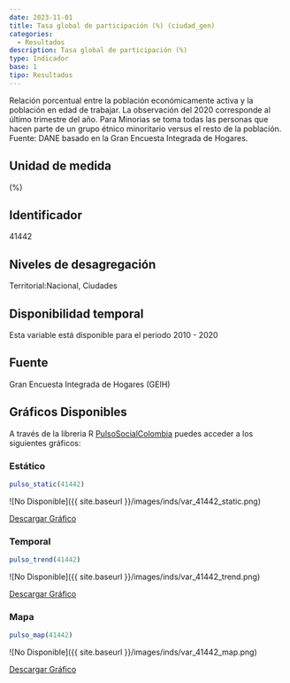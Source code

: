 ```yaml
---
date: 2023-11-01
title: Tasa global de participación (%) (ciudad_gen)
categories:
  - Resultados
description: Tasa global de participación (%)
type: Indicador
base: 1
tipo: Resultados
--- 
```


Relación porcentual entre la población económicamente activa y la población en edad de trabajar. La observación del 2020 corresponde al último trimestre del año. Para Minorias se toma todas las personas que hacen parte de un grupo étnico minoritario versus el resto de la población.
Fuente: DANE basado en la Gran Encuesta Integrada de Hogares.

## Unidad de medida
(%)

## Identificador
41442

## Niveles de desagregación
Territorial:Nacional, Ciudades

## Disponibilidad temporal
Esta variable está disponible para el periodo 2010 - 2020

## Fuente
Gran Encuesta Integrada de Hogares (GEIH)

## Gráficos Disponibles

A través de la libreria R [PulsoSocialColombia](https://github.com/pulsosocialcolombia/PulsoSocialColombia) puedes acceder a los siguientes gráficos:

### Estático

``` R
pulso_static(41442)
```

![No Disponible]({{ site.baseurl }}/images/inds/var_41442_static.png)

<a href='{{ site.baseurl }}/images/inds/var_41442_static.png'>Descargar Gráfico</a>

### Temporal

``` R
pulso_trend(41442)
```

![No Disponible]({{ site.baseurl }}/images/inds/var_41442_trend.png)

<a href='{{ site.baseurl }}/images/inds/var_41442_trend.png'>Descargar Gráfico</a>

### Mapa

``` R
pulso_map(41442)
```

![No Disponible]({{ site.baseurl }}/images/inds/var_41442_map.png)

<a href='{{ site.baseurl }}/images/inds/var_41442_map.png'>Descargar Gráfico</a>